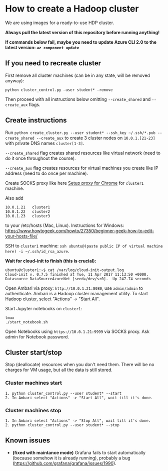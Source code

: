 # How to create a Hadoop cluster

We are using images for a ready-to-use HDP cluster.

**Always pull the latest version of this repository before running anything!**

**If commands below fail, maybe you need to update Azure CLI 2.0 to the latest version: `az component update`**

## If you need to recreate cluster

First remove all cluster machines (can be in any state, will be removed anyway):
```
python cluster_control.py —user student* —remove
```

Then proceed with all instructions below omitting `--create_shared` and `--create_aux` flags.

## Create instructions
Run `python create_cluster.py --user student* --ssh_key ~/.ssh/*.pub
--create_shared --create_aux` to create 3 cluster nodes on `10.0.1.[21-23]`
with private DNS names `cluster[1-3]`.

`--create_shared` flag creates shared resources like virtual network (need to do it once throughout the course).

`--create_aux` flag creates resources for virtual machines you create like IP address (need to do once per machine).

Create SOCKS proxy like here [Setup proxy for Chrome](SETUP_PROXY.md) for `cluster1` machine.

Also add
```
10.0.1.21	cluster1
10.0.1.22	cluster2
10.0.1.23	cluster3
```
to your /etc/hosts (Mac, Linux).
Instructions for Windows: https://www.howtogeek.com/howto/27350/beginner-geek-how-to-edit-your-hosts-file/

SSH to `cluster1` machine:
`ssh ubuntu@(paste public IP of virtual machine here) -i ~/.ssh/id_rsa_azure`.

**Wait for cloud-init to finish (this is crucial):**
```
ubuntu@cluster1:~$ cat /var/log/cloud-init-output.log
Cloud-init v. 0.7.5 finished at Tue, 11 Apr 2017 11:13:50 +0000. Datasource DataSourceAzureNet [seed=/dev/sr0].  Up 247.74 seconds
```

Open Ambari via proxy: `http://10.0.1.21:8080`, 
use `admin/admin` to authenticate.
Ambari is a Hadoop cluster management utility.
To start Hadoop cluster, select "Actions" -> "Start All".

Start Jupyter notebooks on `cluster1`:
```
tmux
./start_notebook.sh
```

Open Notebooks using `https://10.0.1.21:9999` via SOCKS proxy.
Ask admin for Notebook password.

## Cluster start/stop

Stop (deallocate) resources when you don't need them.
There will be no charges for VM usage, but all the data is still stored.

### Cluster machines start
```
1. python cluster_control.py --user student* --start
2. In Ambari select "Actions" -> "Start All", wait till it's done.
```

### Cluster machines stop
```
1. In Ambari select "Actions" -> "Stop All", wait till it's done.
2. python cluster_control.py --user student* --stop
```

## Known issues
* **(fixed with maintance mode)** Grafana fails to start automatically (because somehow it is already running),
probably a bug (https://github.com/grafana/grafana/issues/1990).
